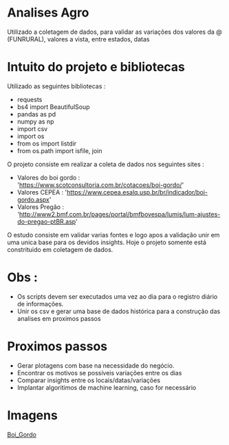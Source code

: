 # Analises Agro 

Utilizado a coletagem de dados, para validar as variações dos valores da @ (FUNRURAL), valores a vista, entre estados, datas

# Intuito do projeto e bibliotecas

Utilizado as seguintes bibliotecas :
  * requests
  * bs4 import BeautifulSoup
  * pandas as pd
  * numpy as np
  * import csv
  * import os
  * from os import listdir
  * from os.path import isfile, join

O projeto consiste em realizar a coleta de dados nos seguintes sites :
  *  Valores do boi gordo : 'https://www.scotconsultoria.com.br/cotacoes/boi-gordo/'
  *  Valores CEPEA        : 'https://www.cepea.esalq.usp.br/br/indicador/boi-gordo.aspx'
  *  Valores Pregão       : 'http://www2.bmf.com.br/pages/portal/bmfbovespa/lumis/lum-ajustes-do-pregao-ptBR.asp'


O estudo consiste em validar varias fontes e logo apos a validação unir em uma unica base para os devidos insights.
Hoje o projeto somente está constrituido em coletagem de dados.

# Obs :

  * Os scripts devem ser executados uma vez ao dia para o registro diário de informações.
  * Unir os csv e gerar uma base de dados histórica para a construção das analises em proximos passos
  
# Proximos passos  
  
  * Gerar plotagens com base na necessidade do negócio.
  * Encontrar os motivos se possíveis variações entre os dias
  * Comparar insights entre os locais/datas/variações
  * Implantar algoritimos de machine learning, caso for necessário

# Imagens

[Boi_Gordo](https://github.com/eotorres/Agro_arrobaboi/edit/boi_gordo/captura.jpg )
